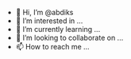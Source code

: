 - 👋 Hi, I’m @abdiks
- 👀 I’m interested in ...
- 🌱 I’m currently learning ...
- 💞️ I’m looking to collaborate on ...
- 📫 How to reach me ...

<!---
abdiks/abdiks is a ✨ special ✨ repository because its `README.md` (this file) appears on your GitHub profile.
You can click the Preview link to take a look at your changes.
--->
